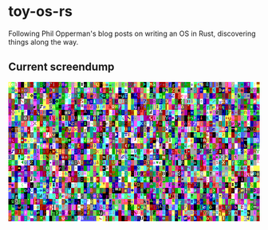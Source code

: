 # toy-os-rs

Following Phil Opperman's blog posts on writing an OS in Rust, discovering things along the way.

## Current screendump

![Current screendump](screendump.png)

